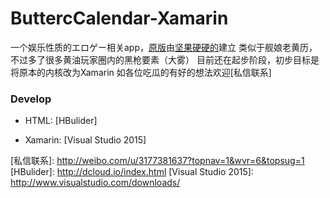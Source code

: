 # ButtercCalendar-Xamarin

一个娱乐性质的エロゲー相关app，[原版]由[坚果硬硬的]建立
类似于舰娘老黄历，不过多了很多黄油玩家圈内的黑枪要素（大雾）
目前还在起步阶段，初步目标是将原本的内核改为Xamarin
如各位吃瓜的有好的想法欢迎[私信联系]


### Develop

- HTML: [HBulider]

- Xamarin: [Visual Studio 2015] 

[原版]:                 http://github.com/TanesakiAtsumi/erogeCalender
[坚果硬硬的]:           http://weibo.com/nakutoki?topnav=1&wvr=6&topsug=1
[私信联系]:             http://weibo.com/u/3177381637?topnav=1&wvr=6&topsug=1  
[HBulider]:            http://dcloud.io/index.html
[Visual Studio 2015]:  http://www.visualstudio.com/downloads/
